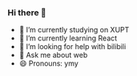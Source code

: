 ### Hi there 👋
- 🔭 I’m currently studying on XUPT 
- 🌱 I’m currently learning React
- 🤔 I’m looking for help with bilibili
- 💬 Ask me about web
- 😄 Pronouns: ymy

<!--
**Yuanmingyangymy/Yuanmingyangymy** is a ✨ _special_ ✨ repository because its `README.md` (this file) appears on your GitHub profile.

Here are some ideas to get you started:

- 🔭 I’m currently working on ...
- 🌱 I’m currently learning ...
- 👯 I’m looking to collaborate on ...
- 🤔 I’m looking for help with ...
- 💬 Ask me about ...
- 📫 How to reach me: ...
- 😄 Pronouns: ...
- ⚡ Fun fact: ...
-->
